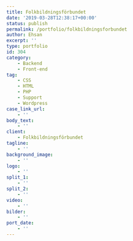 ```yaml
---
title: Folkbildningsförbundet
date: '2019-03-28T12:38:17+00:00'
status: publish
permalink: /portfolio/folkbildningsforbundet
author: Ehsan
excerpt: ''
type: portfolio
id: 304
category:
    - Backend
    - Front-end
tag:
    - CSS
    - HTML
    - PHP
    - Support
    - Wordpress
case_link_url:
    - ''
body_text:
    - ''
client:
    - Folkbildningsförbundet
tagline:
    - ''
background_image:
    - ''
logo:
    - ''
split_1:
    - ''
split_2:
    - ''
video:
    - ''
bilder:
    - ''
port_date:
    - ''
---
```

<!DOCTYPE html PUBLIC "-//W3C//DTD HTML 4.0 Transitional//EN" "http://www.w3.org/TR/REC-html40/loose.dtd">
<?xml encoding="UTF-8">
